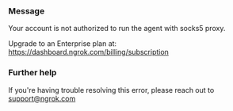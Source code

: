
### Message
Your account is not authorized to run the agent with socks5 proxy.

Upgrade to an Enterprise plan at: https://dashboard.ngrok.com/billing/subscription

### Further help
If you're having trouble resolving this error, please reach out to [support@ngrok.com](mailto:support@ngrok.com?subject=Help%20with%20ERR_NGROK_9010)

